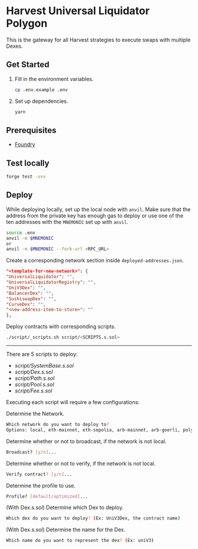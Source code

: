 # Harvest Universal Liquidator Polygon

This is the gateway for all Harvest strategies to execute swaps with multiple Dexes.

## Get Started

1.  Fill in the environment variables.

    ```bash
    cp .env.example .env
    ```

2.  Set up dependencies.

    ```bash
    yarn
    ```

## Prerequisites

- [Foundry](https://github.com/foundry-rs/foundry)

## Test locally

```bash
forge test -vvv
```

## Deploy

While deploying locally, set up the local node with `anvil`. Make sure that the address from the private key has enough gas to deploy or use one of the ten addresses with the `MNEMONIC` set up with `anvil`.

```bash
source .env
anvil -m $MNEMONIC
or
anvil -m $MNEMONIC --fork-url <RPC_URL>
```

Create a corresponding network section inside `deployed-addresses.json`.

```json
"<template-for-new-network>": {
"UniversalLiquidator": "",
"UniversalLiquidatorRegistry": "",
"UniV3Dex": "",
"BalancerDex": "",
"SushiswapDex": "",
"CurveDex": "",
"<new-address-item-to-store>": ""
},
```

Deploy contracts with corresponding scripts.

```bash
./script/_scripts.sh script/<SCRIPTS.s.sol>
```

---

There are 5 scripts to deploy:

- _script/SystemBase.s.sol_
- _script/Dex.s.sol_
- _script/Path.s.sol_
- _script/Pool.s.sol_
- _script/Fee.s.sol_

Executing each script will require a few configurations:

Determine the Network.

```bash
Which network do you want to deploy to?
Options: local, eth-mainnet, eth-sepolia, arb-mainnet, arb-goerli, polygon-mainnet, polygon-mumbai
```

Determine whether or not to broadcast, if the network is not local.

```bash
Broadcast? [y/n]...
```

Determine whether or not to verify, if the network is not local.

```bash
Verify contract? [y/n]...
```

Determine the profile to use.

```bash
Profile? [default/optimized]...
```

(With Dex.s.sol) Determine which Dex to deploy.

```bash
Which dex do you want to deploy? (Ex: UniV3Dex, the contract name)
```

(With Dex.s.sol) Determine the name for the Dex.

```bash
Which name do you want to represent the dex? (Ex: uniV3)
```
